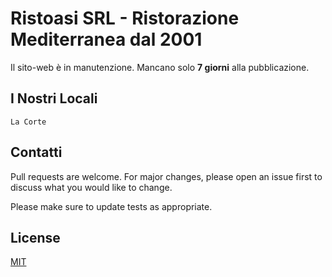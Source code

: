 # Ristoasi SRL - Ristorazione Mediterranea dal 2001

Il sito-web è in manutenzione. Mancano solo **7 giorni** alla pubblicazione.

## I Nostri Locali

```La Corte```

## Contatti

Pull requests are welcome. For major changes, please open an issue first
to discuss what you would like to change.

Please make sure to update tests as appropriate.

## License

[MIT](https://choosealicense.com/licenses/mit/)
